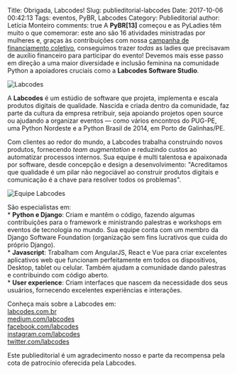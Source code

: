 Title: Obrigada, Labcodes!
Slug: publieditorial-labcodes
Date: 2017-10-06 00:42:13
Tags: eventos, PyBR, Labcodes
Category: Publieditorial
author: Letícia Monteiro
comments: true
A <b>PyBR[13]</b> começou e as PyLadies têm muito o que comemorar: este ano são 16 atividades ministradas por mulheres e, graças às contribuições com nossa [campanha de financiamento coletivo](http://brasil.pyladies.com/2017/08/30/campanha-pyladies-no-pybr-13-reta-final), conseguimos trazer *todas* as ladies que precisavam de auxílio financeiro para participar do evento! Devemos mais esse passo em direção a uma maior diversidade e inclusão feminina na comunidade Python a apoiadores cruciais como a <b>Labcodes Software Studio</b>.

![Labcodes]({filename}/images/labcodes0.jpeg)

A <b>Labcodes</b> é um estúdio de software que projeta, implementa e escala produtos digitais de qualidade.
Nascida e criada dentro da comunidade, faz parte da cultura da empresa retribuir, seja apoiando projetos open source ou ajudando a organizar eventos — como vários encontros do PUG-PE, uma Python Nordeste e a Python Brasil de 2014, em Porto de Galinhas/PE.

Com clientes ao redor do mundo, a Labcodes trabalha construindo novos produtos, fornecendo _team augmentation_ e reduzindo custos ao automatizar processos internos. Sua equipe é multi talentosa e apaixonada por software, desde concepção e design a desenvolvimento: "Acreditamos que qualidade é um pilar não negociável ao construir produtos digitais e comunicação é a chave para resolver todos os problemas".

![Equipe Labcodes]({filename}/images/labcodes1.jpeg)

São especialistas em:<br>
&ast; <b>Python e Django</b>: Criam e mantêm o código, fazendo algumas contribuições para o framework e ministrando palestras e workshops em eventos de tecnologia no mundo. Sua equipe conta com um membro da Django Software Foundation (organização sem fins lucrativos que cuida do próprio Django).<br>
&ast; <b>Javascript</b>: Trabalham com AngularJS, React e Vue para criar excelentes aplicativos web que funcionam perfeitamente em todos os dispositivos, Desktop, tablet ou celular. Também ajudam a comunidade dando palestras e contribuindo com código aberto.<br>
&ast; <b>User experience</b>: Criam interfaces que nascem da necessidade dos seus usuários, fornecendo excelentes experiências e interações.

Conheça mais sobre a Labcodes em:<br>
[labcodes.com.br](http://www.labcodes.com.br/)<br>
[medium.com/labcodes](https://www.medium.com/labcodes)<br>
[facebook.com/labcodes](http://www.facebook.com/labcodes)<br>
[instagram.com/labcodes](https://www.instagram.com/labcodes)<br>
[twitter.com/labcodes](https://www.twitter.com/labcodes)<br>

Este publieditorial é um agradecimento nosso e parte da recompensa pela cota de patrocínio oferecida pela Labcodes.
